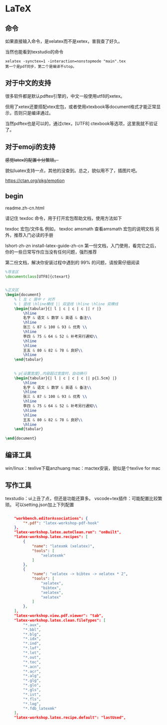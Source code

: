 # LaTeX

## 命令

如果直接输入命令，是xelatex而不是xetex，害我查了好久。

当然也能看到texstudio的命令
```shell
xelatex -synctex=1 -interaction=nonstopmode "main".tex
第一个是pdf同步，第二个是编译不stop。
```

## 对于中文的支持

很多软件都是默认pdftex引擎的，中文一般使用utf8的xetex。

但用了xetex还要搭配xtex宏包，或者使用xtexbook等document格式才能正常显示，否则只是编译通过。

当然pdftex也是可以的，通过ctex，[UTF8] ctexbook等选项，这里我就不验证了。

## 对于emoji的支持
~~感觉latex的配置十分繁琐。~~

貌似luatex支持一点，其他的没查到。总之，貌似用不了，插图片吧。

https://ctan.org/pkg/emotion


## begin
readme.zh-cn.html

请记住 texdoc 命令，用于打开宏包帮助文档，使用方法如下

texdoc 宏包/文件名
例如， texdoc amsmath 查看amsmath 宏包的说明文档
另外，推荐入门必读的手册

lshort-zh-zn
install-latex-guide-zh-cn
第一份文档，入门使用，看完它之后，你的一些日常写作应当没有任何问题，强烈推荐

第二份文档，解决你安装过程中遇到的 99% 的问题，请按需仔细阅读

```tex
%导言区
\documentclass[UTF8]{ctexart}


%正文区
\begin{document}
	% l 左 c 居中 r 对齐
	% | 竖线 \hline横线 || 双竖线 \hline \hline 双横线
	\begin{tabular}{| l | c | c | c || r |}
		\hline
		名字 & 语文 & 数学 & 英语 & 备注\\
		\hline
		张三 & 87 & 100 & 93 & 优秀 \\
		\hline
		李四 & 75 & 64 & 52 & 补考另行通知\\
		\hline
		\hline
		王五 & 80 & 82 & 78 & 良好\\
		\hline
	\end{tabular}
	
	
	% p{设置宽度},内容超过宽度时，自动换行
	\begin{tabular}{| l | c | c | c || p{1.5cm} |}
		\hline
		名字 & 语文 & 数学 & 英语 & 备注\\
		\hline
		张三 & 87 & 100 & 93 & 优秀 \\
		\hline
		李四 & 75 & 64 & 52 & 补考另行通知\\
		\hline
		\hline
		王五 & 80 & 82 & 78 & 良好\\
		\hline
	\end{tabular}
	
\end{document}
```

## 编译工具
win/linux：texlive下载anzhuang
mac：mactex安装，貌似是个texlive for mac

## 写作工具
texstudio：ui上丑了点，但还是功能还算多。
vscode+tex插件：可能配置比较繁琐。
可以setting.json加上下列配置
```json

    "workbench.editorAssociations": {
        "*.pdf": "latex-workshop-pdf-hook"
    },
    "latex-workshop.latex.autoClean.run": "onBuilt",
    "latex-workshop.latex.recipes": [
        {
            "name": "latexmk (xelatex)",
            "tools": [
                "xelatexmk"
            ]
        },
        {
            "name": "xelatex -> bibtex -> xelatex * 2",
            "tools": [
                "xelatex",
                "bibtex",
                "xelatex",
                "xelatex"
            ]
        },
    ],
    "latex-workshop.view.pdf.viewer": "tab",
    "latex-workshop.latex.clean.fileTypes": [
        "*.aux",
        "*.bbl",
        "*.blg",
        "*.idx",
        "*.ind",
        "*.lof",
        "*.lot",
        "*.out",
        "*.toc",
        "*.acn",
        "*.acr",
        "*.alg",
        "*.glg",
        "*.glo",
        "*.gls",
        "*.ist",
        "*.fls",
        "*.log",
        "*.fdb_latexmk"
    ],
    "latex-workshop.latex.recipe.default": "lastUsed",
```